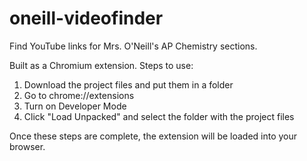 # oneill-videofinder
Find YouTube links for Mrs. O'Neill's AP Chemistry sections.

Built as a Chromium extension. Steps to use:

1. Download the project files and put them in a folder
2. Go to chrome://extensions
3. Turn on Developer Mode
4. Click "Load Unpacked" and select the folder with the project files

Once these steps are complete, the extension will be loaded into your browser.
